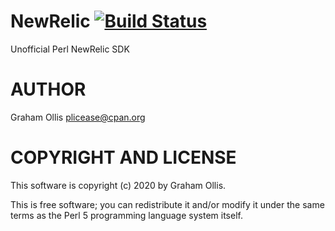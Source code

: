 # NewRelic [![Build Status](https://travis-ci.org/plicease/NewRelic.svg)](http://travis-ci.org/plicease/NewRelic)

Unofficial Perl NewRelic SDK

# AUTHOR

Graham Ollis <plicease@cpan.org>

# COPYRIGHT AND LICENSE

This software is copyright (c) 2020 by Graham Ollis.

This is free software; you can redistribute it and/or modify it under
the same terms as the Perl 5 programming language system itself.

